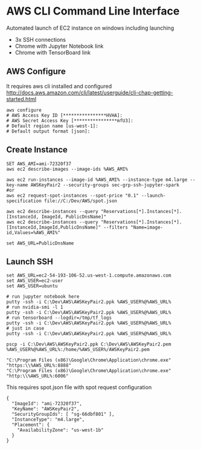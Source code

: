 # AWS CLI Command Line Interface
Automated launch of EC2 instance on windows including launching
* 3x SSH connections
* Chrome with Jupyter Notebook link
* Chrome with TensorBoard link

## AWS Configure
It requires aws cli installed and configured
http://docs.aws.amazon.com/cli/latest/userguide/cli-chap-getting-started.html
```
aws configure
# AWS Access Key ID [****************HVHA]:
# AWS Secret Access Key [****************mfU3]:
# Default region name [us-west-1]:
# Default output format [json]:
```

## Create Instance
```
SET AWS_AMI=ami-72320f37
aws ec2 describe-images --image-ids %AWS_AMI%

aws ec2 run-instances --image-id %AWS_AMI% --instance-type m4.large --key-name AWSKeyPair2 --security-groups sec-grp-ssh-jupyter-spark
#or
aws ec2 request-spot-instances --spot-price "0.1" --launch-specification file://C:/Dev/AWS/spot.json

aws ec2 describe-instances --query "Reservations[*].Instances[*].[InstanceId, ImageId, PublicDnsName]"
aws ec2 describe-instances --query "Reservations[*].Instances[*].[InstanceId,ImageId,PublicDnsName]" --filters "Name=image-id,Values=%AWS_AMI%"

set AWS_URL=PublicDnsName
```

## Launch SSH
```
set AWS_URL=ec2-54-193-106-52.us-west-1.compute.amazonaws.com
set AWS_USER=ec2-user
set AWS_USER=ubuntu

# run jupyter notebook here
putty -ssh -i C:\Dev\AWS\AWSKeyPair2.ppk %AWS_USER%@%AWS_URL%
# run nvidia-smi -l 1
putty -ssh -i C:\Dev\AWS\AWSKeyPair2.ppk %AWS_USER%@%AWS_URL%
# run tensorboard --logdir=/tmp/tf_logs
putty -ssh -i C:\Dev\AWS\AWSKeyPair2.ppk %AWS_USER%@%AWS_URL%
# just in case
putty -ssh -i C:\Dev\AWS\AWSKeyPair2.ppk %AWS_USER%@%AWS_URL%

pscp -i C:\Dev\AWS\AWSKeyPair2.ppk C:\Dev\AWS\AWSKeyPair2.pem %AWS_USER%@%AWS_URL%:/home/%AWS_USER%/AWSKeyPair2.pem

"C:\Program Files (x86)\Google\Chrome\Application\chrome.exe" "https:\\%AWS_URL%:8888"
"C:\Program Files (x86)\Google\Chrome\Application\chrome.exe" "http:\\%AWS_URL%:6006"
```

This requires spot.json file with spot request configuration
```
{
  "ImageId": "ami-72320f37",
  "KeyName": "AWSKeyPair2",
  "SecurityGroupIds": [ "sg-66dbf801" ],
  "InstanceType": "m4.large",
  "Placement": {
    "AvailabilityZone": "us-west-1b"
  }
}
```
